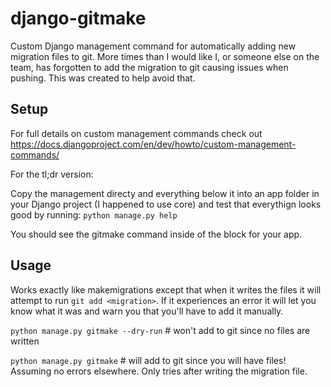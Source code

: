 # django-gitmake
Custom Django management command for automatically adding new migration files to git.  More times than I would like I, or someone else on the team, has forgotten to add the migration to git causing issues when pushing.  This was created to help avoid that.

## Setup

For full details on custom management commands check out https://docs.djangoproject.com/en/dev/howto/custom-management-commands/

For the tl;dr version:

Copy the management directy and everything below it into an app folder in your Django project (I happened to use core) and test that everythign looks good by running: `python manage.py help`
  
You should see the gitmake command inside of the block for your app.


## Usage

Works exactly like makemigrations except that when it writes the files it will attempt to run `git add <migration>`.  If it experiences an error it will let you know what it was and warn you that you'll have to add it manually.

`python manage.py gitmake --dry-run`  # won't add to git since no files are written


`python manage.py gitmake`  # will add to git since you will have files!  Assuming no errors elsewhere.  Only tries after writing the migration file.
